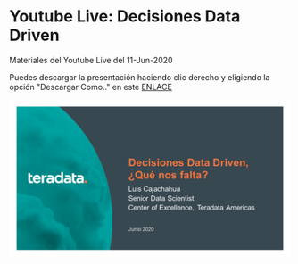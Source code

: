 # Youtube Live: Decisiones Data Driven

Materiales del Youtube Live del 11-Jun-2020

Puedes descargar la presentación haciendo clic derecho y eligiendo la opción "Descargar Como.." en este [ENLACE](docs/Decisiones_Data_Driven.pdf)

![Portada](docs/Decisiones_Data_Driven.png)
